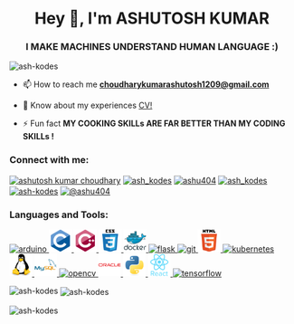 <h1 align="center">Hey 👋, I'm ASHUTOSH KUMAR </h1>
<h3 align="center">I MAKE MACHINES UNDERSTAND HUMAN LANGUAGE :)</h3>

<p align="left"> <img src="https://komarev.com/ghpvc/?username=ash-kodes&label=Profile%20views&color=0e75b6&style=flat" alt="ash-kodes" /> </p>

- 📫 How to reach me **choudharykumarashutosh1209@gmail.com**

- 📄 Know about my experiences [CV!](https://drive.google.com/file/d/1RYlYjzO11CBHLrqkNyQio9mMBO5aanlK/view?usp=sharing)

- ⚡ Fun fact **MY COOKING SKILLs ARE FAR BETTER THAN MY CODING SKILLs !**

<h3 align="left">Connect with me:</h3>
<p align="left">
<a href="http://www.linkedin.com/in/ash-kodes" target="blank"><img align="center" src="https://raw.githubusercontent.com/rahuldkjain/github-profile-readme-generator/master/src/images/icons/Social/linked-in-alt.svg" alt="ashutosh kumar choudhary" height="30" width="40" /></a>
<a href="https://www.codechef.com/users/ash_kodes" target="blank"><img align="center" src="https://cdn.jsdelivr.net/npm/simple-icons@3.1.0/icons/codechef.svg" alt="ash_kodes" height="30" width="40" /></a>
<a href="https://www.hackerrank.com/ashu404" target="blank"><img align="center" src="https://raw.githubusercontent.com/rahuldkjain/github-profile-readme-generator/master/src/images/icons/Social/hackerrank.svg" alt="ashu404" height="30" width="40" /></a>
<a href="https://codeforces.com/profile/ash_kodes" target="blank"><img align="center" src="https://cdn.jsdelivr.net/npm/simple-icons@3.0.1/icons/codeforces.svg" alt="ash_kodes" height="30" width="40" /></a>
<a href="https://www.leetcode.com/ash-kodes" target="blank"><img align="center" src="https://raw.githubusercontent.com/rahuldkjain/github-profile-readme-generator/master/src/images/icons/Social/leet-code.svg" alt="ash-kodes" height="30" width="40" /></a>
<a href="https://www.hackerearth.com/@ashu404" target="blank"><img align="center" src="https://raw.githubusercontent.com/rahuldkjain/github-profile-readme-generator/master/src/images/icons/Social/hackerearth.svg" alt="@ashu404" height="30" width="40" /></a>
</p>

<h3 align="left">Languages and Tools:</h3>
<p align="left"> <a href="https://www.arduino.cc/" target="_blank"> <img src="https://cdn.worldvectorlogo.com/logos/arduino-1.svg" alt="arduino" width="40" height="40"/> </a> <a href="https://www.cprogramming.com/" target="_blank"> <img src="https://raw.githubusercontent.com/devicons/devicon/master/icons/c/c-original.svg" alt="c" width="40" height="40"/> </a> <a href="https://www.w3schools.com/cpp/" target="_blank"> <img src="https://raw.githubusercontent.com/devicons/devicon/master/icons/cplusplus/cplusplus-original.svg" alt="cplusplus" width="40" height="40"/> </a> <a href="https://www.w3schools.com/css/" target="_blank"> <img src="https://raw.githubusercontent.com/devicons/devicon/master/icons/css3/css3-original-wordmark.svg" alt="css3" width="40" height="40"/> </a> <a href="https://www.docker.com/" target="_blank"> <img src="https://raw.githubusercontent.com/devicons/devicon/master/icons/docker/docker-original-wordmark.svg" alt="docker" width="40" height="40"/> </a> <a href="https://flask.palletsprojects.com/" target="_blank"> <img src="https://www.vectorlogo.zone/logos/pocoo_flask/pocoo_flask-icon.svg" alt="flask" width="40" height="40"/> </a> <a href="https://git-scm.com/" target="_blank"> <img src="https://www.vectorlogo.zone/logos/git-scm/git-scm-icon.svg" alt="git" width="40" height="40"/> </a> <a href="https://www.w3.org/html/" target="_blank"> <img src="https://raw.githubusercontent.com/devicons/devicon/master/icons/html5/html5-original-wordmark.svg" alt="html5" width="40" height="40"/> </a> <a href="https://kubernetes.io" target="_blank"> <img src="https://www.vectorlogo.zone/logos/kubernetes/kubernetes-icon.svg" alt="kubernetes" width="40" height="40"/> </a> <a href="https://www.linux.org/" target="_blank"> <img src="https://raw.githubusercontent.com/devicons/devicon/master/icons/linux/linux-original.svg" alt="linux" width="40" height="40"/> </a> <a href="https://www.mysql.com/" target="_blank"> <img src="https://raw.githubusercontent.com/devicons/devicon/master/icons/mysql/mysql-original-wordmark.svg" alt="mysql" width="40" height="40"/> </a> <a href="https://opencv.org/" target="_blank"> <img src="https://www.vectorlogo.zone/logos/opencv/opencv-icon.svg" alt="opencv" width="40" height="40"/> </a> <a href="https://www.oracle.com/" target="_blank"> <img src="https://raw.githubusercontent.com/devicons/devicon/master/icons/oracle/oracle-original.svg" alt="oracle" width="40" height="40"/> </a> <a href="https://www.python.org" target="_blank"> <img src="https://raw.githubusercontent.com/devicons/devicon/master/icons/python/python-original.svg" alt="python" width="40" height="40"/> </a> <a href="https://reactjs.org/" target="_blank"> <img src="https://raw.githubusercontent.com/devicons/devicon/master/icons/react/react-original-wordmark.svg" alt="react" width="40" height="40"/> </a> <a href="https://www.tensorflow.org" target="_blank"> <img src="https://www.vectorlogo.zone/logos/tensorflow/tensorflow-icon.svg" alt="tensorflow" width="40" height="40"/> </a> </p>

<p><img align="left" src="https://github-readme-stats.vercel.app/api/top-langs?username=ash-kodes&show_icons=true&locale=en&layout=compact" alt="ash-kodes" /></p>

<p>&nbsp;<img align="center" src="https://github-readme-stats.vercel.app/api?username=ash-kodes&show_icons=true&locale=en" alt="ash-kodes" /></p>

<p><img align="center" src="https://github-readme-streak-stats.herokuapp.com/?user=ash-kodes&" alt="ash-kodes" /></p>
